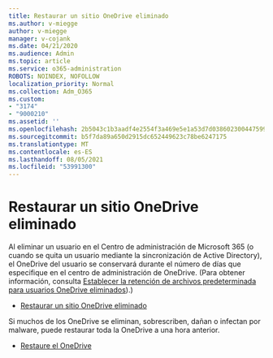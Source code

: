 ```yaml
---
title: Restaurar un sitio OneDrive eliminado
ms.author: v-miegge
author: v-miegge
manager: v-cojank
ms.date: 04/21/2020
ms.audience: Admin
ms.topic: article
ms.service: o365-administration
ROBOTS: NOINDEX, NOFOLLOW
localization_priority: Normal
ms.collection: Adm_O365
ms.custom:
- "3174"
- "9000210"
ms.assetid: ''
ms.openlocfilehash: 2b5043c1b3aadf4e2554f3a469e5e1a53d7d038602300447599ff1c13cf31271
ms.sourcegitcommit: b5f7da89a650d2915dc652449623c78be6247175
ms.translationtype: MT
ms.contentlocale: es-ES
ms.lasthandoff: 08/05/2021
ms.locfileid: "53991300"
---
```

# <a name="restore-a-deleted-onedrive-site"></a>Restaurar un sitio OneDrive eliminado

Al eliminar un usuario en el Centro de administración de Microsoft 365 (o cuando se quita un usuario mediante la sincronización de Active Directory), el OneDrive del usuario se conservará durante el número de días que especifique en el centro de administración de OneDrive. (Para obtener información, consulta [Establecer la retención de archivos predeterminada para usuarios OneDrive eliminados](https://docs.microsoft.com/onedrive/set-retention)).)

* [Restaurar un sitio OneDrive eliminado](https://docs.microsoft.com/onedrive/restore-deleted-onedrive)

Si muchos de los OneDrive se eliminan, sobrescriben, dañan o infectan por malware, puede restaurar toda la OneDrive a una hora anterior.

* [Restaure el OneDrive](https://support.office.com/article/Restore-your-OneDrive-fa231298-759d-41cf-bcd0-25ac53eb8a15)